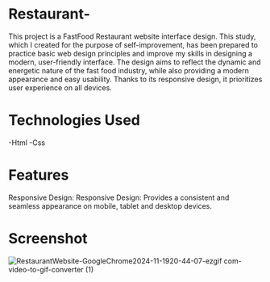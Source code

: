 # Restaurant-
This project is a FastFood Restaurant website interface design. This study, which I created for the purpose of self-improvement, has been prepared to practice basic web design principles and improve my skills in designing a modern, user-friendly interface.
The design aims to reflect the dynamic and energetic nature of the fast food industry, while also providing a modern appearance and easy usability. Thanks to its responsive design, it prioritizes user experience on all devices.

# Technologies Used
-Html -Css

# Features
Responsive Design:
Responsive Design: Provides a consistent and seamless appearance on mobile, tablet and desktop devices.

# Screenshot

![RestaurantWebsite-GoogleChrome2024-11-1920-44-07-ezgif com-video-to-gif-converter (1)](https://github.com/user-attachments/assets/824f0245-2627-4e30-ab9f-3c0f023dfd20)
